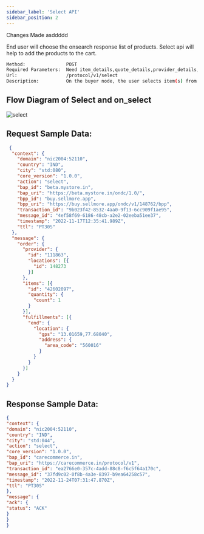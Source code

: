 ```yaml
---
sidebar_label: 'Select API'
sidebar_position: 2
---
```


Changes Made asddddd

End user will choose the onsearch response list of products. Select api will help to add the products to the cart.

```bash
Method:               POST
Required Parameters:  Need item_details,quote_details,provider_details,fulfillments_details
Url: 			      /protocol/v1/select
Description: 		  On the buyer node, the user selects item(s) from the search results and adds them to the cart. The user should also be able to change the quantity of items or remove the items from the cart
```

## Flow Diagram of Select and on_select

![select](https://i.imgur.com/sbYoRit.png)

## Request Sample Data:

```json
 {
  "context": {
    "domain": "nic2004:52110",
    "country": "IND",
    "city": "std:080",
    "core_version": "1.0.0",
    "action": "select",
    "bap_id": "beta.mystore.in",
    "bap_uri": "https://beta.mystore.in/ondc/1.0/",
    "bpp_id": "buy.sellmore.app",
    "bpp_uri": "https://buy.sellmore.app/ondc/v1/148762/bpp",
    "transaction_id": "9b023f42-8532-4aa0-9f13-6cc909f1ae95",
    "message_id": "4ef58f69-6186-48cb-a2e2-02eeba51ee37",
    "timestamp": "2022-11-17T12:35:41.989Z",
    "ttl": "PT30S"
  },
  "message": {
    "order": {
      "provider": {
        "id": "111863",
        "locations": [{
          "id": 148273
        }]
      },
      "items": [{
        "id": "42602097",
        "quantity": {
          "count": 1
        }
      }],
      "fulfillments": [{
        "end": {
          "location": {
            "gps": "13.01659,77.68040",
            "address": {
              "area_code": "560016"
            }
          }
        }
      }]
    }
  }
}
```
## Response Sample Data:

```json
{
"context": {
"domain": "nic2004:52110",
"country": "IND",
"city": "std:044",
"action": "select",
"core_version": "1.0.0",
"bap_id": "carecommerce.in",
"bap_uri": "https://carecommerce.in/protocol/v1",
"transaction_id": "ea2766e0-357c-4add-88c8-f6c5f64a170c",
"message_id": "37fd9c02-0f8b-4a3e-8397-b9ea64258c57",
"timestamp": "2022-11-24T07:31:47.870Z",
"ttl": "PT30S"
},
"message": {
"ack": {
"status": "ACK"
}
}
}
```
